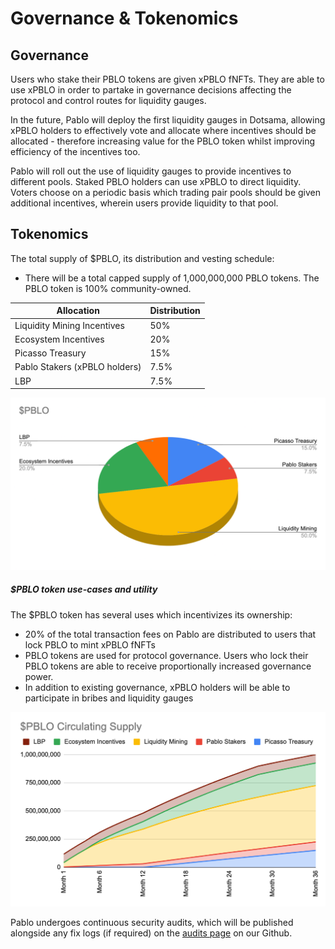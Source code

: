 # Governance & Tokenomics

## Governance

Users who stake their PBLO tokens are given xPBLO fNFTs. They are able to use xPBLO in order to partake in governance 
decisions affecting the protocol and control routes for liquidity gauges.

In the future, Pablo will deploy the first liquidity gauges in Dotsama, allowing xPBLO holders to effectively vote and 
allocate where incentives should be allocated - therefore increasing value for the PBLO token whilst improving 
efficiency of the incentives too.

Pablo will roll out the use of liquidity gauges to provide incentives to different pools. Staked PBLO holders can use 
xPBLO to direct liquidity. Voters choose on a periodic basis which trading pair pools should be given additional 
incentives, wherein users provide liquidity to that pool.

## Tokenomics

The total supply of $PBLO, its distribution and vesting schedule:
* There will be a total capped supply of 1,000,000,000 PBLO tokens. The PBLO token is 100% community-owned.

| Allocation                    | Distribution |
| ----------------------------- | ------------ |
| Liquidity Mining Incentives   | 50%          |
| Ecosystem Incentives          | 20%          |
| Picasso Treasury              | 15%          |
| Pablo Stakers (xPBLO holders) | 7.5%         |
| LBP                           | 7.5%         |


![PBLO_distribution](./PBLO-distribution.png)


##### $PBLO token use-cases and utility

The $PBLO token has several uses which incentivizes its ownership:



* 20% of the total transaction fees on Pablo are distributed to users that lock PBLO to mint xPBLO fNFTs
* PBLO tokens are used for protocol governance. Users who lock their PBLO tokens are able to receive proportionally 
  increased governance power.
* In addition to existing governance, xPBLO holders will be able to participate in bribes and liquidity gauges


![PBLO_circulating_supply](./PBLO-circulating-supply.png)


Pablo undergoes continuous security audits, which will be published alongside any fix logs (if required) on the 
[audits page](https://github.com/ComposableFi/composable/tree/main/audits) on our Github.

